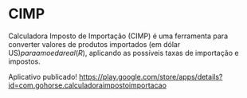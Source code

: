 # CIMP
Calculadora Imposto de Importação (CIMP) é uma ferramenta para converter valores de produtos importados (em dólar US$) para a moeda real (R$), aplicando as possíveis taxas de importação e impostos.

Aplicativo publicado!
https://play.google.com/store/apps/details?id=com.gohorse.calculadoraimpostoimportacao
